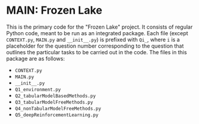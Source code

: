 # MAIN: Frozen Lake

This is the primary code for the "Frozen Lake" project. It consists of regular Python code, meant to be run as an integrated package. Each file (except `CONTEXT.py`, `MAIN.py` and `__init__.py`) is prefixed with `Qi_`, where `i` is a placeholder for the question number corresponding to the question that outlines the particular tasks to be carried out in the code. The files in this package are as follows:

- `CONTEXT.py`
- `MAIN.py`
- `__init__.py`
- `Q1_environment.py`
- `Q2_tabularModelBasedMethods.py`
- `Q3_tabularModelFreeMethods.py`
- `Q4_nonTabularModelFreeMethods.py`
- `Q5_deepReinforcementLearning.py`
